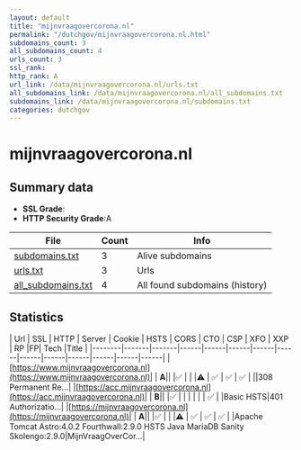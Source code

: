 ```yaml
---
layout: default
title: "mijnvraagovercorona.nl"
permalink: "/dutchgov/mijnvraagovercorona.nl.html"
subdomains_count: 3
all_subdomains_count: 4
urls_count: 3
ssl_rank: 
http_rank: A
url_link: /data/mijnvraagovercorona.nl/urls.txt
all_subdomains_link: /data/mijnvraagovercorona.nl/all_subdomains.txt
subdomains_link: /data/mijnvraagovercorona.nl/subdomains.txt
categories: dutchgov
---
```



# mijnvraagovercorona.nl
## Summary data


 - **SSL Grade**:
 - **HTTP Security Grade**:A


| File       | Count | Info |
|------------|-------|------|
|[subdomains.txt](/data/mijnvraagovercorona.nl/subdomains.txt)|3|Alive subdomains|
|[urls.txt](/data/mijnvraagovercorona.nl/urls.txt)|3|Urls|
|[all_subdomains.txt](/data/mijnvraagovercorona.nl/all_subdomains.txt)|4|All found subdomains (history)|


## Statistics


| Url | SSL | HTTP | Server | Cookie | HSTS | CORS | CTO | CSP | XFO | XXP | RP |FP| Tech |Title |
|--------|-------|-------|------|------|------|------|------|------|------|------|------|------|------|
|[https://www.mijnvraagovercorona.nl](https://www.mijnvraagovercorona.nl)| | **A**|| |:white_check_mark: | | |:warning: | :white_check_mark: | :white_check_mark: | :white_check_mark: | ||308 Permanent Re...|
|[https://acc.mijnvraagovercorona.nl](https://acc.mijnvraagovercorona.nl)| | **B**|| |:white_check_mark: | | | | | | :white_check_mark: | |Basic HSTS|401 Authorizatio...|
|[https://mijnvraagovercorona.nl](https://mijnvraagovercorona.nl)| | **A**|| |:white_check_mark: | | |:warning: | :white_check_mark: | :white_check_mark: | :white_check_mark: | |Apache Tomcat Astro:4.0.2 Fourthwall:2.9.0 HSTS Java MariaDB Sanity Skolengo:2.9.0|MijnVraagOverCor...|